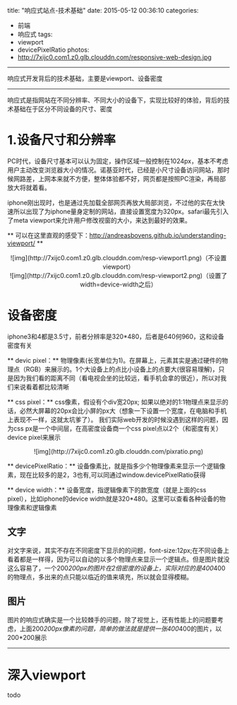 title: "响应式站点-技术基础"
date: 2015-05-12 00:36:10
categories: 
- 前端
- 响应式
tags: 
- viewport
- devicePixelRatio
photos:
- http://7xijc0.com1.z0.glb.clouddn.com/responsive-web-design.jpg
---

响应式开发背后的技术基础，主要是viewport、设备密度
<!--more-->
- - -
响应式是指网站在不同分辨率、不同大小的设备下，实现比较好的体验，背后的技术基础在于区分不同设备的尺寸、密度

# 1.设备尺寸和分辨率
PC时代，设备尺寸基本可以认为固定，操作区域一般控制在1024px，基本不考虑用户主动改变浏览器大小的情况。诺基亚时代，已经是小尺寸设备访问网站，那时候网路差，上网本来就不方便，整体体验都不好，网页都是按照PC渲染，再局部放大将就着看。

iphone刚出现时，也是通过先加载全部网页再放大局部浏览，不过他的实在太快速所以出现了为iphone量身定制的网站，直接设置宽度为320px。safari最先引入了meta viewport来允许用户修改视窗的大小，来达到最好的效果。

** 可以在这里直观的感受下：http://andreasbovens.github.io/understanding-viewport/ **
       
  <center>![img](http://7xijc0.com1.z0.glb.clouddn.com/resp-viewport1.png)（不设置viewport）</center>
    
  <center>![img](http://7xijc0.com1.z0.glb.clouddn.com/resp-viewport2.png)（设置了width=device-width之后）</center>

# 设备密度
iphone3和4都是3.5寸，前者分辨率是320*480，后者是640何960，这和设备密度有关

** devic pixel：** 物理像素(长宽单位为1)。在屏幕上，元素其实是通过硬件的物理点（RGB）来展示的。1个大设备上的点比小设备上的点要大(很容易理解)，只是因为我们看的距离不同（看电视会坐的比较远，看手机会拿的很近），所以对我们来说看着都比较清晰

** css pixel：** css像素，假设有个div宽20px; 如果以绝对的1:1物理点来显示的话，必然大屏幕的20px会比小屏的px大（想象一下设置一个宽度，在电脑和手机上表现不一样，这就太坑爹了）。 我们实际web开发的时候没遇到这样的问题，因为css px是一个中间层，在高密度设备商一个css pixel点以2个（和密度有关）device pixel来展示

<center>![img](http://7xijc0.com1.z0.glb.clouddn.com/pixratio.png)</center>

** devicePixelRatio：** 设备像素比，就是指多少个物理像素来显示一个逻辑像素，现在比较多的是2，3也有,可以同通过window.devicePixelRatio获得

** device width：** 设备宽度，指逻辑像素下的款宽度（就是上面的css pixel），比如iphone的device width就是320*480。这里可以查看各种设备的物理像素和逻辑像素

## 文字
对文字来说，其实不存在不同密度下显示的的问题，font-size:12px;在不同设备上看着都是一样得，因为可以自动的以多个物理点来显示一个逻辑点。但是图片就没这么容易了，一个200*200px的图片在2倍密度的设备上，实际对应的是400*400的物理点，多出来的点只能以临近的值来填充，所以就会显得模糊。

## 图片
图片的响应式确实是一个比较棘手的问题，除了视觉上，还有性能上的问题要考虑，上面200*200px像素的问题，简单的做法就是提供一张400*400的图片，以200*200展示

- - -

# 深入viewport

todo